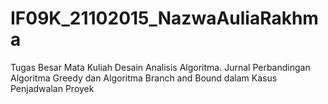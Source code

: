 # IF09K_21102015_NazwaAuliaRakhma
Tugas Besar Mata Kuliah Desain Analisis Algoritma. Jurnal Perbandingan Algoritma Greedy dan Algoritma Branch and Bound dalam Kasus Penjadwalan Proyek

